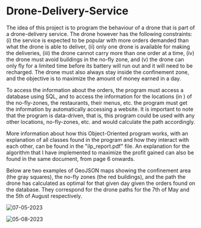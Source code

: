 # Drone-Delivery-Service

The idea of this project is to program the behaviour of a drone that is part of a drone-delivery service. The drone however has the following constraints: (i) the service is expected to be popular with more orders demanded than what the drone is able to deliver, (ii) only one drone is available for making the deliveries, (iii) the drone cannot carry more than one order at a time, (iv) the drone must avoid buildings in the no-fly zone, and (v) the drone can only fly for a limited time before its battery will run out and it will need to be recharged. The drone must also always stay inside the confinement zone, and the objective is to maximize the amount of money earned in a day.

To access the information about the orders, the program must access a database using SQL, and to access the information for the locations (in ) of the no-fly-zones, the restaurants, their menus, etc. the program must get the information by automatically accessing a website. It is important to note that the program is data-driven, that is, this program could be used with any other locations, no-fly-zones, etc. and would calculate the path accordingly.

More information about how this Object-Oriented program works, with an explanation of all classes found in the program and how they interact with each other, can be found in the "ilp_report.pdf" file. An explanation for the algorithm that I have implemented to maximize the profit gained can also be found in the same document, from page 6 onwards.

Below are two examples of GeoJSON maps showing the confinement area (the gray squares), the no-fly zones (the red buildings), and the path the drone has calculated as optimal for that given day given the orders found on the database. They correspond for the drone paths for the 7th of May and the 5th of August respectively.


![07-05-2023](https://user-images.githubusercontent.com/60312030/178376781-3da580ec-1fb2-4908-bcb1-68b422aacd4a.png)

![05-08-2023](https://user-images.githubusercontent.com/60312030/178376794-758304b0-5909-453b-bb2b-ad0fd5f08009.png)
